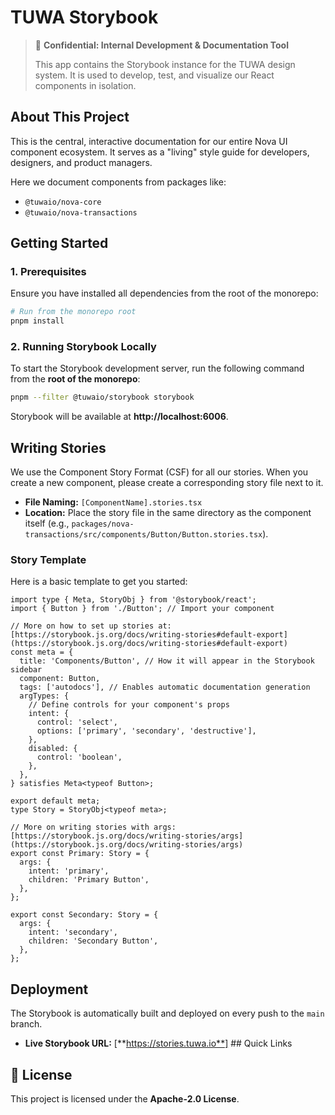 # TUWA Storybook

> 🔴 **Confidential: Internal Development & Documentation Tool**
>
> This app contains the Storybook instance for the TUWA design system. It is used to develop, test, and visualize our React components in isolation.

## About This Project

This is the central, interactive documentation for our entire Nova UI component ecosystem. It serves as a "living" style guide for developers, designers, and product managers.

Here we document components from packages like:
-   `@tuwaio/nova-core`
-   `@tuwaio/nova-transactions`

## Getting Started

### 1. Prerequisites
Ensure you have installed all dependencies from the root of the monorepo:
```bash
# Run from the monorepo root
pnpm install
```

### 2. Running Storybook Locally
To start the Storybook development server, run the following command from the **root of the monorepo**:

```bash
pnpm --filter @tuwaio/storybook storybook
```
Storybook will be available at **http://localhost:6006**.

## Writing Stories

We use the Component Story Format (CSF) for all our stories. When you create a new component, please create a corresponding story file next to it.

-   **File Naming:** `[ComponentName].stories.tsx`
-   **Location:** Place the story file in the same directory as the component itself (e.g., `packages/nova-transactions/src/components/Button/Button.stories.tsx`).

### Story Template
Here is a basic template to get you started:

```tsx
import type { Meta, StoryObj } from '@storybook/react';
import { Button } from './Button'; // Import your component

// More on how to set up stories at: [https://storybook.js.org/docs/writing-stories#default-export](https://storybook.js.org/docs/writing-stories#default-export)
const meta = {
  title: 'Components/Button', // How it will appear in the Storybook sidebar
  component: Button,
  tags: ['autodocs'], // Enables automatic documentation generation
  argTypes: {
    // Define controls for your component's props
    intent: {
      control: 'select',
      options: ['primary', 'secondary', 'destructive'],
    },
    disabled: {
      control: 'boolean',
    },
  },
} satisfies Meta<typeof Button>;

export default meta;
type Story = StoryObj<typeof meta>;

// More on writing stories with args: [https://storybook.js.org/docs/writing-stories/args](https://storybook.js.org/docs/writing-stories/args)
export const Primary: Story = {
  args: {
    intent: 'primary',
    children: 'Primary Button',
  },
};

export const Secondary: Story = {
  args: {
    intent: 'secondary',
    children: 'Secondary Button',
  },
};
```

## Deployment

The Storybook is automatically built and deployed on every push to the `main` branch.

-   **Live Storybook URL:** [**https://stories.tuwa.io**] ## Quick Links

## 📄 License

This project is licensed under the **Apache-2.0 License**.